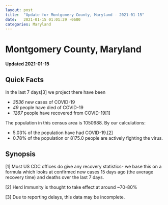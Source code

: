 ```yaml
---
layout: post
title:  "Update for Montgomery County, Maryland - 2021-01-15"
date:   2021-01-15 01:01:29 -0600
categories: Maryland
---
```


# Montgomery County, Maryland
#### Updated 2021-01-15

## Quick Facts

In the last 7 days[3] we project there have been
- *3536* new cases of COVID-19
- *49* people have died of COVID-19
- *1267* people have recovered from COVID-19[1]

The population in this census area is 1050688. By our calculations:
- 5.03% of the population have had COVID-19.[2]
- 0.78% of the population or 8175.0 people are actively fighting the virus.

## Synopsis




[1] Most US CDC offices do give any recovery statistics- we base this on a formula which looks at confirmed new cases
15 days ago (the average recovery time) and deaths over the last 7 days.

[2] Herd Immunity is thought to take effect at around ~70-80%

[3] Due to reporting delays, this data may be incomplete.
 
    